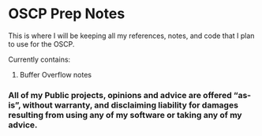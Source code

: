 # OSCP Prep Notes

This is where I will be keeping all my references, notes, and code that I plan to use for the OSCP. 

Currently contains: 
1. Buffer Overflow notes


### All of my Public projects, opinions and advice are offered “as-is”, without warranty, and disclaiming liability for damages resulting from using any of my software or taking any of my advice.